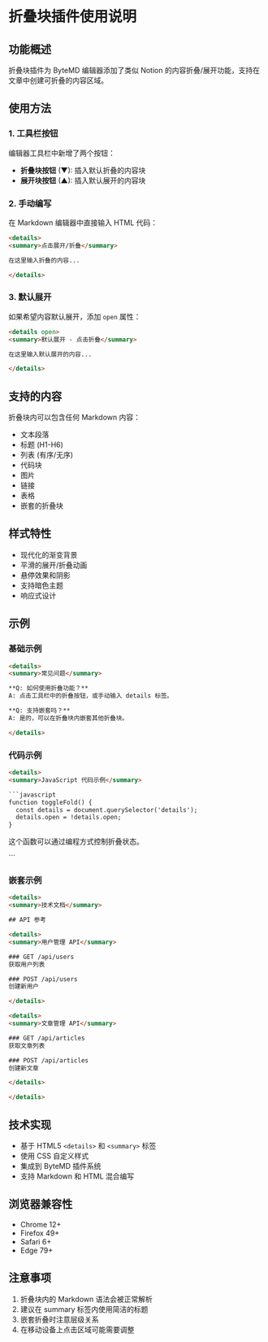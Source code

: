 # 折叠块插件使用说明

## 功能概述

折叠块插件为 ByteMD 编辑器添加了类似 Notion 的内容折叠/展开功能，支持在文章中创建可折叠的内容区域。

## 使用方法

### 1. 工具栏按钮

编辑器工具栏中新增了两个按钮：

- **折叠块按钮** (▼): 插入默认折叠的内容块
- **展开块按钮** (▲): 插入默认展开的内容块

### 2. 手动编写

在 Markdown 编辑器中直接输入 HTML 代码：

```html
<details>
<summary>点击展开/折叠</summary>

在这里输入折叠的内容...

</details>
```

### 3. 默认展开

如果希望内容默认展开，添加 `open` 属性：

```html
<details open>
<summary>默认展开 - 点击折叠</summary>

在这里输入默认展开的内容...

</details>
```

## 支持的内容

折叠块内可以包含任何 Markdown 内容：

- 文本段落
- 标题 (H1-H6)
- 列表 (有序/无序)
- 代码块
- 图片
- 链接
- 表格
- 嵌套的折叠块

## 样式特性

- 现代化的渐变背景
- 平滑的展开/折叠动画
- 悬停效果和阴影
- 支持暗色主题
- 响应式设计

## 示例

### 基础示例

```html
<details>
<summary>常见问题</summary>

**Q: 如何使用折叠功能？**
A: 点击工具栏中的折叠按钮，或手动输入 details 标签。

**Q: 支持嵌套吗？**
A: 是的，可以在折叠块内嵌套其他折叠块。

</details>
```

### 代码示例

```html
<details>
<summary>JavaScript 代码示例</summary>

```javascript
function toggleFold() {
  const details = document.querySelector('details');
  details.open = !details.open;
}
```

这个函数可以通过编程方式控制折叠状态。

</details>
```

### 嵌套示例

```html
<details>
<summary>技术文档</summary>

## API 参考

<details>
<summary>用户管理 API</summary>

### GET /api/users
获取用户列表

### POST /api/users
创建新用户

</details>

<details>
<summary>文章管理 API</summary>

### GET /api/articles
获取文章列表

### POST /api/articles
创建新文章

</details>

</details>
```

## 技术实现

- 基于 HTML5 `<details>` 和 `<summary>` 标签
- 使用 CSS 自定义样式
- 集成到 ByteMD 插件系统
- 支持 Markdown 和 HTML 混合编写

## 浏览器兼容性

- Chrome 12+
- Firefox 49+
- Safari 6+
- Edge 79+

## 注意事项

1. 折叠块内的 Markdown 语法会被正常解析
2. 建议在 summary 标签内使用简洁的标题
3. 嵌套折叠时注意层级关系
4. 在移动设备上点击区域可能需要调整
